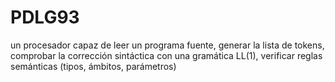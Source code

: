 # PDLG93
un procesador capaz de leer un programa fuente, generar la lista de tokens, comprobar la corrección sintáctica con una gramática LL(1), verificar reglas semánticas (tipos, ámbitos, parámetros) 
